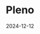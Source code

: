 ---  
layout: startup_page  
title: "Pleno"  
id: "plenoinc.com"  
permalink: "/plenoplenoinc.com12122024/"  
website: "https://plenoinc.com/"  
funding_round: "Series B"  
funding_amount: "$25M"  
investors: "Deerfield Management, Foresite Capital, Medical Excellence Capital"  
about: "Pleno, Inc. is a clinical and multi-omics diagnostics company developing the RAPTOR™ platform to revolutionize biological target detection. It uses Hypercoding™ technology to make complex multi-omic known-target detection accessible and affordable, improving performance, cost, and scale for various life science applications."  
markets: "Diagnostics, Life Sciences, Oncology, Infectious Disease, Biotechnology Research"  
hq: "San Diego, California, United States"  
founded_year: "2017"  
linkedin: "https://www.linkedin.com/company/pleno-inc"  
twitter: "https://twitter.com/Pleno_Inc"  
instagram: ""  
facebook: ""  
crunchbase: "https://www.crunchbase.com/organization/pleno-inc"  
pitchbook: "https://pitchbook.com/profiles/company/489540-61"  

date_display: "12-Dec-2024"  
date: "2024-12-12"

# SEO Optimization  
meta_title: "Pleno - Series B Funding ($25M)"  
meta_description: "Pleno, Pleno, Inc. is a clinical and multi-omics diagnostics company developing the RAPTOR™ platform to revolutionize biological target detection. It uses Hy..."  
meta_keywords: "Pleno, Diagnostics, Life Sciences, Oncology, Infectious Disease, Biotechnology Research, Series B funding"  
canonical_url: "https://startup.projectstartups.com/plenoplenoinc.com12122024/"  
---